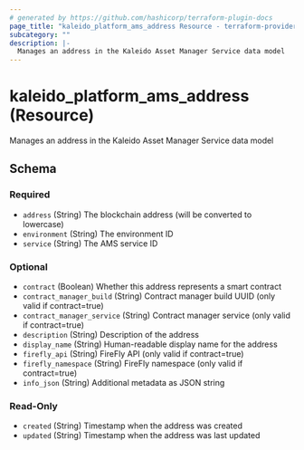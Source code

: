 ```yaml
---
# generated by https://github.com/hashicorp/terraform-plugin-docs
page_title: "kaleido_platform_ams_address Resource - terraform-provider-kaleido"
subcategory: ""
description: |-
  Manages an address in the Kaleido Asset Manager Service data model
---
```


# kaleido_platform_ams_address (Resource)

Manages an address in the Kaleido Asset Manager Service data model



<!-- schema generated by tfplugindocs -->
## Schema

### Required

- `address` (String) The blockchain address (will be converted to lowercase)
- `environment` (String) The environment ID
- `service` (String) The AMS service ID

### Optional

- `contract` (Boolean) Whether this address represents a smart contract
- `contract_manager_build` (String) Contract manager build UUID (only valid if contract=true)
- `contract_manager_service` (String) Contract manager service (only valid if contract=true)
- `description` (String) Description of the address
- `display_name` (String) Human-readable display name for the address
- `firefly_api` (String) FireFly API (only valid if contract=true)
- `firefly_namespace` (String) FireFly namespace (only valid if contract=true)
- `info_json` (String) Additional metadata as JSON string

### Read-Only

- `created` (String) Timestamp when the address was created
- `updated` (String) Timestamp when the address was last updated
